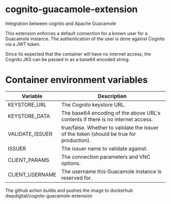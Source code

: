 # cognito-guacamole-extension
Integration between cognito and Apache Guacamole

This extension enforces a default connection for a known user for a Guacamole instance.
The authentication of the user is done against Cognito via a JWT token.

Since its expected that the container will have no internet access, the Cognito JKS can be
passed in as a base64 encoded string.

# Container environment variables

| Variable | Description |
|----------|-------------|
KEYSTORE_URL    | The Cognito keystore URL.
KEYSTORE_DATA   | The base64 encoding of the above URL's contents if there is no internet access.
VALIDATE_ISSUER | true/false. Whether to validate the issuer of the token (should be true for production).
ISSUER          | The issuer name to validate against.
CLIENT_PARAMS   | The connection parameters and VNC options.
CLIENT_USERNAME | The username this Guacamole instance is reserved for.

The github action builds and pushes the image to dockerhub dwpdigital/cognito-guacamole-extension
